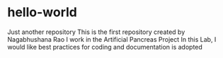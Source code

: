 # hello-world
Just another repository
This is the first repository created by Nagabhushana Rao
I work in the Artificial Pancreas Project
In this Lab, I would like best practices for coding and documentation is adopted
